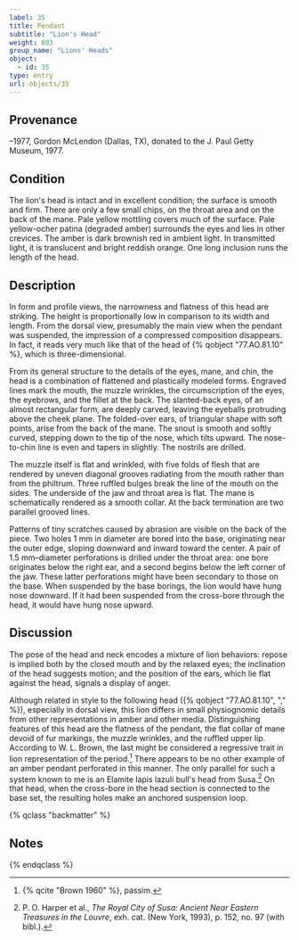 ```yaml
---
label: 35
title: Pendant
subtitle: "Lion's Head"
weight: 803
group_name: "Lions' Heads"
object:
  - id: 35
type: entry
url: objects/35
---
```


## Provenance

–1977, Gordon McLendon (Dallas, TX), donated to the J. Paul Getty Museum, 1977.

## Condition

The lion's head is intact and in excellent condition; the surface is smooth and firm. There are only a few small chips, on the throat area and on the back of the mane. Pale yellow mottling covers much of the surface. Pale yellow-ocher patina (degraded amber) surrounds the eyes and lies in other crevices. The amber is dark brownish red in ambient light. In transmitted light, it is translucent and bright reddish orange. One long inclusion runs the length of the head.

## Description

In form and profile views, the narrowness and flatness of this head are striking. The height is proportionally low in comparison to its width and length. From the dorsal view, presumably the main view when the pendant was suspended, the impression of a compressed composition disappears. In fact, it reads very much like that of the head of {% qobject "77.AO.81.10" %}, which is three-dimensional.

From its general structure to the details of the eyes, mane, and chin, the head is a combination of flattened and plastically modeled forms. Engraved lines mark the mouth, the muzzle wrinkles, the circumscription of the eyes, the eyebrows, and the fillet at the back. The slanted-back eyes, of an almost rectangular form, are deeply carved, leaving the eyeballs protruding above the cheek plane. The folded-over ears, of triangular shape with soft points, arise from the back of the mane. The snout is smooth and softly curved, stepping down to the tip of the nose, which tilts upward. The nose-to-chin line is even and tapers in slightly. The nostrils are drilled.

The muzzle itself is flat and wrinkled, with five folds of flesh that are rendered by uneven diagonal grooves radiating from the mouth rather than from the philtrum. Three ruffled bulges break the line of the mouth on the sides. The underside of the jaw and throat area is flat. The mane is schematically rendered as a smooth collar. At the back termination are two parallel grooved lines.

Patterns of tiny scratches caused by abrasion are visible on the back of the piece. Two holes 1 mm in diameter are bored into the base, originating near the outer edge, sloping downward and inward toward the center. A pair of 1.5 mm–diameter perforations is drilled under the throat area: one bore originates below the right ear, and a second begins below the left corner of the jaw. These latter perforations might have been secondary to those on the base. When suspended by the base borings, the lion would have hung nose downward. If it had been suspended from the cross-bore through the head, it would have hung nose upward.

## Discussion

The pose of the head and neck encodes a mixture of lion behaviors: repose is implied both by the closed mouth and by the relaxed eyes; the inclination of the head suggests motion; and the position of the ears, which lie flat against the head, signals a display of anger.

Although related in style to the following head ({% qobject "77.AO.81.10", "," %}), especially in dorsal view, this lion differs in small physiognomic details from other representations in amber and other media. Distinguishing features of this head are the flatness of the pendant, the flat collar of mane devoid of fur markings, the muzzle wrinkles, and the ruffled upper lip. According to W. L. Brown, the last might be considered a regressive trait in lion representation of the period.[^1] There appears to be no other example of an amber pendant perforated in this manner. The only parallel for such a system known to me is an Elamite lapis lazuli bull's head from Susa.[^2] On that head, when the cross-bore in the head section is connected to the base set, the resulting holes make an anchored suspension loop.

{% qclass "backmatter" %}
## Notes
{% endqclass %}

[^1]: {% qcite "Brown 1960" %}, passim.

[^2]: P. O. Harper et al., *The Royal City of Susa: Ancient Near Eastern Treasures in the Louvre*, exh. cat. (New York, 1993), p. 152, no. 97 (with bibl.).

